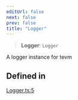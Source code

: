 ```yaml
---
editUrl: false
next: false
prev: false
title: "Logger"
---
```


> **Logger**: `Logger`

A logger instance for tevm

## Defined in

[Logger.ts:5](https://github.com/evmts/tevm-monorepo/blob/main/packages/logger/src/Logger.ts#L5)
